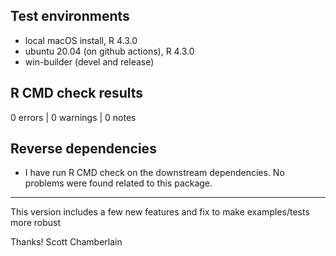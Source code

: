 ## Test environments

* local macOS install, R 4.3.0
* ubuntu 20.04 (on github actions), R 4.3.0
* win-builder (devel and release)

## R CMD check results

0 errors | 0 warnings | 0 notes

## Reverse dependencies

* I have run R CMD check on the downstream dependencies. No problems were found related to this package.

---

This version includes a few new features and fix to make examples/tests
more robust

Thanks!
Scott Chamberlain
